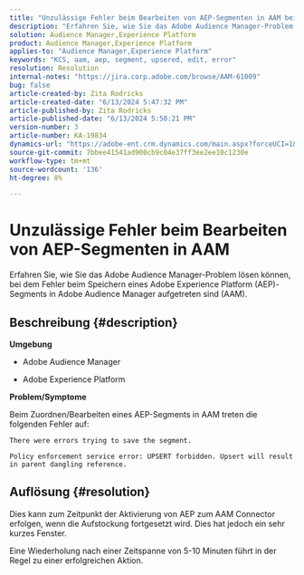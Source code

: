 ```yaml
---
title: "Unzulässige Fehler beim Bearbeiten von AEP-Segmenten in AAM beibehalten"
description: "Erfahren Sie, wie Sie das Adobe Audience Manager-Problem lösen können, bei dem Fehler beim Speichern eines AEP-Segments in AAM aufgetreten sind."
solution: Audience Manager,Experience Platform
product: Audience Manager,Experience Platform
applies-to: "Audience Manager,Experience Platform"
keywords: "KCS, aam, aep, segment, upsered, edit, error"
resolution: Resolution
internal-notes: "https://jira.corp.adobe.com/browse/AAM-61009"
bug: false
article-created-by: Zita Rodricks
article-created-date: "6/13/2024 5:47:32 PM"
article-published-by: Zita Rodricks
article-published-date: "6/13/2024 5:50:21 PM"
version-number: 3
article-number: KA-19834
dynamics-url: "https://adobe-ent.crm.dynamics.com/main.aspx?forceUCI=1&pagetype=entityrecord&etn=knowledgearticle&id=4e384dff-ac29-ef11-840a-002248084fbb"
source-git-commit: 7bbee41541ad900cb9c04e37ff3ee2ee10c1230e
workflow-type: tm+mt
source-wordcount: '136'
ht-degree: 8%

---
```


# Unzulässige Fehler beim Bearbeiten von AEP-Segmenten in AAM


Erfahren Sie, wie Sie das Adobe Audience Manager-Problem lösen können, bei dem Fehler beim Speichern eines Adobe Experience Platform (AEP)-Segments in Adobe Audience Manager aufgetreten sind (AAM).

## Beschreibung {#description}


<b>Umgebung</b>

- Adobe Audience Manager

- Adobe Experience Platform

<b>Problem/Symptome</b>

Beim Zuordnen/Bearbeiten eines AEP-Segments in AAM treten die folgenden Fehler auf:

`There were errors trying to save the segment.`


```
Policy enforcement service error: UPSERT forbidden. Upsert will result in parent dangling reference.
```



## Auflösung {#resolution}


Dies kann zum Zeitpunkt der Aktivierung von AEP zum AAM Connector erfolgen, wenn die Aufstockung fortgesetzt wird. Dies hat jedoch ein sehr kurzes Fenster.

Eine Wiederholung nach einer Zeitspanne von 5-10 Minuten führt in der Regel zu einer erfolgreichen Aktion.
